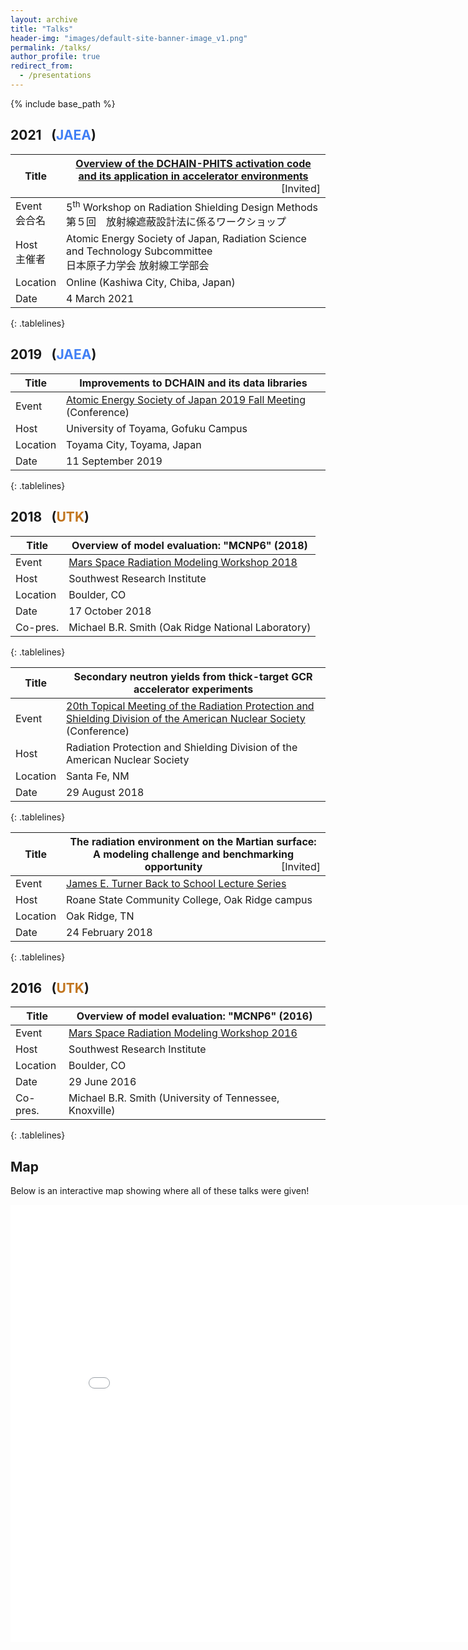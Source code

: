 ```yaml
---
layout: archive
title: "Talks"
header-img: "images/default-site-banner-image_v1.png"
permalink: /talks/
author_profile: true
redirect_from:
  - /presentations
---
```


{% include base_path %}

<style>
.tablelines table, .tablelines td, .tablelines th {
        border: 1px solid $light-gray;
        }
.tablelines th, .tablelines td {
          width: 100%;
        }     
.tablelines th:first-child,  .tablelines td:first-child {
          width: 8%;
        }
</style>

2021 &ensp;(<font color="#407ff5">JAEA</font>)
------

| Title    | [Overview of the DCHAIN-PHITS activation code and its application in accelerator environments](https://jopss.jaea.go.jp/search/servlet/search?5070934&language=1) <span style="font-weight:normal; float:right;">[Invited]</span> |
| -------- | ------------------------------------------------ |
| Event <br /> 会合名   | 5<sup>th</sup> Workshop on Radiation Shielding Design Methods <br /> 第５回　放射線遮蔽設計法に係るワークショップ |
| Host <br /> 主催者     | Atomic Energy Society of Japan, Radiation Science and Technology Subcommittee <br /> 日本原子力学会 放射線工学部会  |
| Location | Online (Kashiwa City, Chiba, Japan)         |
| Date     | 4 March 2021                                |
{: .tablelines}

2019 &ensp;(<font color="#407ff5">JAEA</font>)
------

| Title    | Improvements to DCHAIN and its data libraries |
| -------- | ------------------------------------------------ |
| Event    | [Atomic Energy Society of Japan 2019 Fall Meeting](https://confit.atlas.jp/guide/event/aesj2019f/static/overview?lang=en) (Conference) |
| Host     | University of Toyama, Gofuku Campus              |
| Location | Toyama City, Toyama, Japan                       |
| Date     | 11 September 2019                                |
{: .tablelines}

2018 &ensp;(<font color="#C1751F">UTK</font>)
------

| Title    | Overview of model evaluation: "MCNP6" (2018)|
| -------- | ------------------------------------------- |
| Event    | [Mars Space Radiation Modeling Workshop 2018](https://www.boulder.swri.edu/rad_modeling_workshop2/workshop.php) |
| Host     | Southwest Research Institute                |
| Location | Boulder, CO                                 |
| Date     | 17 October 2018                             |
| Co-pres. | Michael B.R. Smith (Oak Ridge National Laboratory) |
{: .tablelines}

| Title    | Secondary neutron yields from thick-target GCR accelerator experiments               |
| -------- | ------------------------------------------------------------------------------------ |
| Event    | [20th Topical Meeting of the Radiation Protection and Shielding Division of the American Nuclear Society](https://www.ans.org/meetings/view-282/) (Conference)   |
| Host     | Radiation Protection and Shielding Division of the American Nuclear Society          |
| Location | Santa Fe, NM                                                                         |
| Date     | 29 August 2018                                                                       |
{: .tablelines}


| Title    | The radiation environment on the Martian surface: A modeling challenge and benchmarking opportunity  <span style="font-weight:normal; float:right;">[Invited]</span>    |
| -------- | -------------------------------------------------------------------------------------------------------- |
| Event    | [James E. Turner Back to School Lecture Series](https://hps.org/newsandevents/newsarchive/oldnews1289.html)                                                            |
| Host     | Roane State Community College, Oak Ridge campus                                                          |
| Location | Oak Ridge, TN                                                                                            |
| Date     | 24 February 2018                                                                                         |
{: .tablelines}

2016 &ensp;(<font color="#C1751F">UTK</font>)
------

| Title    | Overview of model evaluation: "MCNP6" (2016)|
| -------- | ------------------------------------------- |
| Event    | [Mars Space Radiation Modeling Workshop 2016](https://www.boulder.swri.edu/rad_modeling_workshop/) |
| Host     | Southwest Research Institute                |
| Location | Boulder, CO                                 |
| Date     | 29 June 2016                                |
| Co-pres. | Michael B.R. Smith (University of Tennessee, Knoxville) |
{: .tablelines}

Map
------

Below is an interactive map showing where all of these talks were given!

<iframe src="/talkmap/map.html" height="700" width="850" style="border:none;"></iframe>



<!-- [Click to view a map of all of the talks I have given.](http://lindt8.github.io/talkmap.html) -->
<!-- <embed src="http://lindt8.github.io/files/CV_Hunter_Ratliff.pdf" width="650" height="1800" type='application/pdf'> -->
